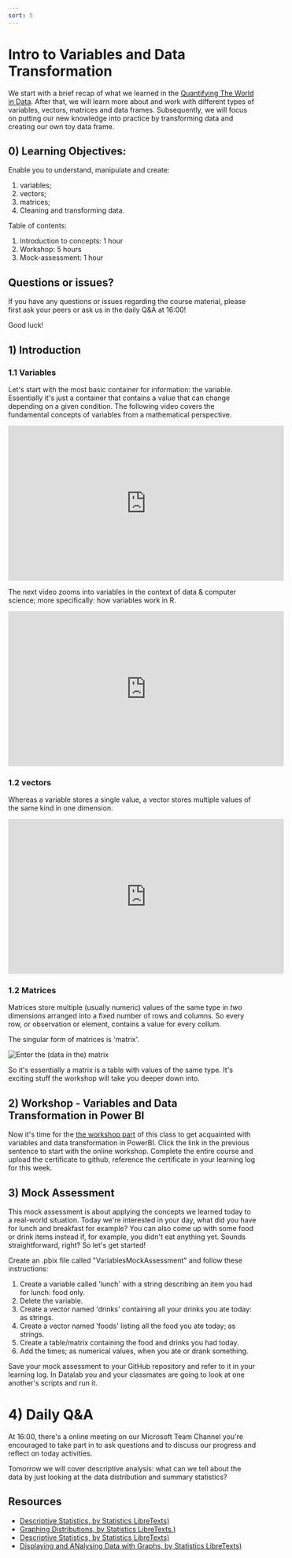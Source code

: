 ```yaml
---
sort: 5
---
```


# Intro to Variables and Data Transformation

We start with a brief recap of what we learned in the [Quantifying The World in Data](https://adsai.buas.nl/Study%20Content/DataScience/Quantifying%20our%20world%20into%20data.html). After that, we will learn more about and work with different types of variables, vectors, matrices and data frames. Subsequently, we will focus on putting our new knowledge into practice by transforming data and creating our own toy data frame.

## 0) Learning Objectives:
Enable you to understand, manipulate and create:
1. variables;
2. vectors;
3. matrices;
5. Cleaning and transforming data.

Table of contents:
1. Introduction to concepts: 1 hour
2. Workshop: 5 hours
3. Mock-assessment: 1 hour

## Questions or issues?
If you have any questions or issues regarding the course material, please first ask your peers or ask us in the daily Q&A at 16:00!

Good luck!


## 1) Introduction
### 1.1 Variables
Let's start with the most basic container for information: the variable. Essentially it's just a container that contains a value that can change depending on a given condition. The following video covers the fundamental concepts of variables from a mathematical perspective.
<iframe width="560" height="315" src="https://www.youtube.com/embed/tHYis-DP0oU" title="YouTube video player" frameborder="0" allow="accelerometer; autoplay; clipboard-write; encrypted-media; gyroscope; picture-in-picture" allowfullscreen></iframe>

The next video zooms into variables in the context of data & computer science; more specifically: how variables work in R.
<iframe width="560" height="315" src="https://www.youtube.com/embed/ZxV-kf0yBss" title="YouTube video player" frameborder="0" allow="accelerometer; autoplay; clipboard-write; encrypted-media; gyroscope; picture-in-picture" allowfullscreen></iframe>


### 1.2 vectors
Whereas a variable stores a single value, a vector stores multiple values of the same kind in one dimension.
<iframe width="560" height="315" src="https://www.youtube.com/embed/w5dOALbZ9HE" title="YouTube video player" frameborder="0" allow="accelerometer; autoplay; clipboard-write; encrypted-media; gyroscope; picture-in-picture" allowfullscreen></iframe>

### 1.2 Matrices
Matrices store multiple (usually  numeric) values of the same type in *two* dimensions arranged into a fixed number of rows and columns. So every row, or observation or element, contains a value for every collum.

The singular form of matrices is 'matrix'.

![Enter the (data in the) matrix](https://media.makeameme.org/created/what-if-i-aac0fffe8b.jpg)

So it's essentially a matrix is a table with values of the same type. It's exciting stuff the workshop will take you deeper down into.


## 2) Workshop - Variables and Data Transformation in Power BI
Now it's time for the [the workshop part](https://www.datacamp.com/courses/introduction-to-power-bi) of this class to get acquainted with variables and data transformation in PowerBI. Click the link in the previous sentence to start with the online workshop. Complete the entire course and upload the certificate to github, reference the certificate in your learning log for this week.

## 3) Mock Assessment

This mock assessment is about applying the concepts we learned today to a real-world situation. Today we're interested in your day, what did you have for lunch and breakfast for example? You can also come up with some food or drink items instead if, for example, you didn't eat anything yet. Sounds straightforward, right? So let's get started!

Create an .pbix file called "VariablesMockAssessment" and follow these instructions:

1. Create a variable called 'lunch' with a string describing an item you had for lunch: food only.
2. Delete the variable.
3. Create a vector named 'drinks' containing all your drinks you ate today: as strings.
4. Create a vector named 'foods' listing all the food you ate today; as strings.
5. Create a table/matrix containing the food and drinks you had today.
6. Add the times; as numerical values, when you ate or drank something.

Save your mock assessment to your GitHub repository and refer to it in your learning log. In Datalab you and your classmates are going to look at one another's scripts and run it.


# 4) Daily Q&A
At 16:00, there's a online meeting on our Microsoft Team Channel  you're encouraged to take part in to ask questions and to discuss our progress and reflect on today activities.

Tomorrow we will cover descriptive analysis: what can we tell about the data by just looking at the data distribution and summary statistics?


## Resources
- [Descriptive Statistics, by Statistics LibreTexts)](https://statics.teams.cdn.office.net/evergreen-assets/safelinks/1/atp-safelinks.html?url=https%3A%2F%2Fstats.libretexts.org%2FBookshelves%2FIntroductory_Statistics%2FBook%253A_Introductory_Statistics_(OpenStax)%2F02%253A_Descriptive_Statistics)
- [Graphing Distributions, by Statistics LibreTexts.)](https://statics.teams.cdn.office.net/evergreen-assets/safelinks/1/atp-safelinks.html?url=https%3A%2F%2Fstats.libretexts.org%2FBookshelves%2FIntroductory_Statistics%2FBook%253A_Introductory_Statistics_(Lane)%2F02%253A_Graphing_Distributions)
-  [Descriptive Statistics, by Statistics LibreTexts)](https://statics.teams.cdn.office.net/evergreen-assets/safelinks/1/atp-safelinks.html?url=https%3A%2F%2Fstats.libretexts.org%2FBookshelves%2FIntroductory_Statistics%2FBook%253A_Introductory_Statistics_(Shafer_and_Zhang)%2F02%253A_Descriptive_Statistics)
 - [Displaying and ANalysing Data with Graphs, by Statistics LibreTexts)](https://statics.teams.cdn.office.net/evergreen-assets/safelinks/1/atp-safelinks.html?url=https%3A%2F%2Fstats.libretexts.org%2FBookshelves%2FIntroductory_Statistics%2FBook%253A_Inferential_Statistics_and_Probability_-_A_Holistic_Approach_(Geraghty)%2F02%253A_Displaying_and_Analyzing_Data_with_Graphs)
